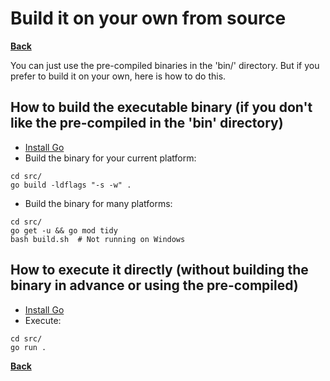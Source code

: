# Build it on your own from source

**[Back](../README.md)**

You can just use the pre-compiled binaries in the 'bin/' directory. 
But if you prefer to build it on your own, here is how to do this.

## How to build the executable binary (if you don't like the pre-compiled in the 'bin' directory)
 * [Install Go](https://go.dev/doc/install)
 * Build the binary for your current platform:
```
cd src/
go build -ldflags "-s -w" .
```
 * Build the binary for many platforms:
```
cd src/
go get -u && go mod tidy
bash build.sh  # Not running on Windows
```


## How to execute it directly (without building the binary in advance or using the pre-compiled)
 * [Install Go](https://go.dev/doc/install)
  * Execute:
```
cd src/
go run .
```


**[Back](../README.md)**